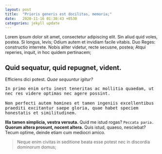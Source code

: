 ```yaml
---
layout: post
title:  "Prioris generis est docilitas, memoria;"
date:   2020-11-16 01:30:43 +0530
categories: jekyll update
---
```

<p>Lorem ipsum dolor sit amet, consectetur adipiscing elit. Sin aliud quid voles, postea. Si longus, levis; Odium autem et invidiam facile vitabis. Duo Reges: constructio interrete. Nobis aliter videtur, recte secusne, postea; Atqui reperies, inquit, in hoc quidem pertinacem; </p>

<h2>Quid sequatur, quid repugnet, vident.</h2>

<p>Efficiens dici potest. <i>Quae sequuntur igitur?</i> </p>

<pre>In primo enim ortu inest teneritas ac mollitia quaedam, ut
nec res videre optimas nec agere possint.

Non perfecti autem homines et tamen ingeniis excellentibus
praediti excitantur saepe gloria, quae habet speciem
honestatis et similitudinem.
</pre>


<p><b>Illa tamen simplicia, vestra versuta.</b> Quid me istud rogas? <code>Peccata paria.</code> <b>Quorum altera prosunt, nocent altera.</b> Quis istud, quaeso, nesciebat? Tecum optime, deinde etiam cum mediocri amico. </p>

<blockquote cite="http://loripsum.net">
	Neque enim civitas in seditione beata esse potest nec in discordia dominorum domus;
</blockquote>


